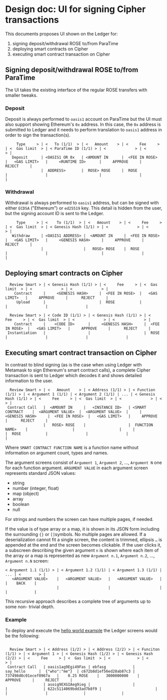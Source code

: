 # Design doc: UI for signing Cipher transactions

This documents proposes UI shown on the Ledger for:
1. signing deposit/withdrawal ROSE to/from ParaTime
2. deploying smart contracts on Cipher
3. executing smart contract transaction on Cipher

## Signing deposit/withdrawal ROSE to/from ParaTime

The UI takes the existing interface of the regular ROSE transfers with smaller
tweaks.

### Deposit

Deposit is always performed to `oasis1` account on ParaTime but the UI must
also support showing Ethereum's `0x` address. In this case, the `0x` address
is submitted to Ledger and it needs to perform translation to `oasis1` address
in order to sign the transaction(s).

```ledger
     Type     > | <   To (1/1)  > | <   Amount    > | <     Fee     > | <  Gas limit  > | < ParaTime ID (1/1) > | <             > | <             > |
   Deposit      | <OASIS1 OR 0x   | <AMOUNT IN      |  <FEE IN ROSE>  |   <GAS LIMIT>   |     <RUNTIME ID>      |     APPROVE     |      REJECT     |
                |  ADDRESS>       |  ROSE> ROSE     |  ROSE           |                 |                       |                 |                 |
```

### Withdrawal

Withdrawal is always performed to `oasis1` address, but can be signed with
either `ECDSA` ("Ethereum") or `ed25519` key. This detail is hidden from the
user, but the signing account ID is sent to the Ledger.

```ledger
     Type     > | <    To (1/1)  > | <   Amount    > | <     Fee     > | <  Gas limit  > | < Genesis Hash (1/1) > | <             > | <             > |
   Withdraw     | <OASIS1 ADDRESS> |  <AMOUNT IN     |  <FEE IN ROSE>  |   <GAS LIMIT>   |     <GENESIS HASH>     |     APPROVE     |      REJECT     |
                |                  |   ROSE> ROSE    |  ROSE           |                 |                        |                 |                 |
```

## Deploying smart contracts on Cipher

```ledger
  Review Smart > | < Genesis Hash (1/1) > | <     Fee     > | <  Gas limit  > | <             > | <             > |
    Contract     |     <GENESIS HASH>     |  <FEE IN ROSE>  |   <GAS LIMIT>   |     APPROVE     |      REJECT     |
     Upload      |                        |  ROSE           |                 |                 |                 |
```

```ledger
  Review Smart > | < Code ID (1/1) > | < Genesis Hash (1/1) > | <     Fee     > | <  Gas limit  > | <             > | <             > |
    Contract     |    <CODE ID>      |     <GENESIS HASH>     |  <FEE IN ROSE>  |   <GAS LIMIT>   |     APPROVE     |      REJECT     |
 Instantiation   |                   |                        |  ROSE           |                 |                 |                 |
```

## Executing smart contract transaction on Cipher

In contrast to blind signing (as is the case when using Ledger with Metamask
to sign Ethereum's smart contract calls), a complete Cipher transaction is sent
to Ledger which decodes it and shows detailed information to the user.

```ledger
  Review Smart > | <   Amount    > | < Address (1/1) > | < Function (1/1) > | < Argument 1 (1/1) | < Argument 2 (1/1) | ... | < Genesis Hash (1/1) > | <     Fee     > | <  Gas limit  > | <             > | <             > |
 Contract Call   |  <AMOUNT IN     |   <INSTANCE ID>   | <SMART CONTRACT    |  <ARGUMENT VALUE>  |  <ARGUMENT VALUE>  |     |     <GENESIS HASH>     |  <FEE IN ROSE>  |   <GAS LIMIT>   |     APPROVE     |      REJECT     |
                 |   ROSE> ROSE    |                   |  FUNCTION NAME>    |                    |                    |     |                        |  ROSE           |                 |                 |                 |
```

Where `SMART CONTRACT FUNCTION NAME` is a function name without information on
argument count, types and names.

The argument screens consist of `Argument 1`, `Argument 2`, ..., `Argument N`
one for each function argument. `ARGUMENT VALUE` in each argument screen
represents standard JSON values:
- string
- number (integer, float)
- map (object)
- array
- boolean
- null

For strings and numbers the screen can have multiple pages, if needed.

If the value is of type array or a map, it is shown in its JSON form including
the surrounding `{}` or `[]`symbols. No multiple pages are allowed. If a
deserialization cannot fit a single screen, the content is trimmed, ellipsis
`…` is appended at the end and the screen becomes clickable. If the user
clicks it, a subscreen describing the given argument `n` is shown where each
item of the array or a map is represented as new `Argument n.1`, `Argument n.2`,
..., `Argument n.N` screen:

```ledger
< Argument 1.1 (1/1) > | < Argument 1.2 (1/1) | < Argument 1.3 (1/1) | ... | <        > |
   <ARGUMENT VALUE>    |   <ARGUMENT VALUE>   |   <ARGUMENT VALUE>   |     |    BACK    |
                       |                      |                      |     |            |
```

This recursive approach describes a complete tree of arguments up to some non-
trivial depth.

### Example

To deploy and execute the [hello world example](https://docs.oasis.dev/oasis-sdk/contract/hello-world#deploying-the-contract)
the Ledger screens would be the following:

```ledger

```

```ledger
  Review Smart > | < Address (1/2) > | < Address (2/2) > | < Funciton (1/1) > | < Argument 1 > | < Genesis Hash (1/2) > | < Genesis Hash (2/2) > | <     Fee     > | <  Gas limit  > | <            > | <            > |
 Contract Call   | oasis1ag9Egi49Fas | ebfasg            |     say_hello      |  {"who":"me"}  | c672b8d1ef56ed28ab87c3 | 737498d0c01ecef0967a   |    0.25 ROSE    |   3000000000    |    APPROVE     |     REJECT     |
                 | asoig9EXGIAeg9ieg |                   |                    |                | 622c5114069bdd3ad7b8f9 |                        |                 |                 |                |                |
```
